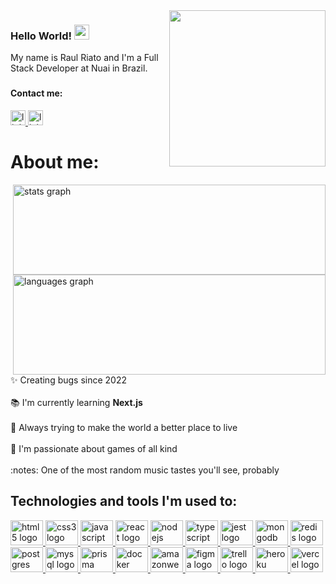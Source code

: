 <img src="https://archishmanghos.github.io/Personal-Site-Bootstrap/assets/cat_coding.gif" align="right" height="250px" />

<h3>Hello World! <img src="https://raw.githubusercontent.com/MartinHeinz/MartinHeinz/master/wave.gif" width="24" /></h3>

<p align="left">My name is Raul Riato and I'm a Full Stack Developer at Nuai in Brazil.</p>

###

<h4>Contact me:</h4>

<a href="https://www.linkedin.com/in/raulriato/" target="_blank">
  <img src="https://img.shields.io/static/v1?message=LinkedIn&logo=linkedin&label=&color=0077B5&logoColor=white&labelColor=&style=for-the-badge"           height="24" alt="linkedin logo"  />
</a>

<a href="mailto:raulriato@gmail.com" target="_blank">
  <img src="https://img.shields.io/badge/Gmail-D14836?style=for-the-badge&logo=gmail&logoColor=white" height="24" alt="linkedin logo"  />
</a>
  
###

<h1 align="left">About me:</h1>

<img align="right" style="width:500px" src="https://github-readme-stats.vercel.app/api?hide_title=false&hide_rank=false&show_icons=true&include_all_commits=true&count_private=true&disable_animations=false&theme=tokyonight&locale=en&hide_border=false&username=raulriato" height="144" alt="stats graph"  />

<img align="right" style="width:500px" src="https://github-readme-stats.vercel.app/api/top-langs?locale=en&hide_title=false&layout=compact&langs_count=4&theme=tokyonight&hide_border=false&username=raulriato" height="160" alt="languages graph"  /> 

<p align="left">✨ Creating bugs since 2022<br>
  <br>📚 I'm currently learning <strong>Next.js</strong><br>
  <br>🎯 Always trying to make the world a better place to live<br>
  <br>🎲 I'm passionate about games of all kind<br>
  <br>:notes: One of the most random music tastes you'll see, probably</p>

###

<h2 align="left">Technologies and tools I'm used to:</h2>

<div align="left">
  <a href="https://developer.mozilla.org/pt-BR/docs/Web/HTML" target="_blank">
    <img src="https://cdn.jsdelivr.net/gh/devicons/devicon/icons/html5/html5-original.svg" height="40" width="52" alt="html5 logo"  />
  </a>
  <a href="https://developer.mozilla.org/pt-BR/docs/Web/CSS" target="_blank">
    <img src="https://cdn.jsdelivr.net/gh/devicons/devicon/icons/css3/css3-original.svg" height="40" width="52" alt="css3 logo"  />
  </a>
  <a href="https://www.javascript.com/" target="_blank">
    <img src="https://cdn.jsdelivr.net/gh/devicons/devicon/icons/javascript/javascript-original.svg" height="40" width="52" alt="javascript logo"  />
  </a>
  <a href="https://reactjs.org/" target="_blank">
    <img src="https://cdn.jsdelivr.net/gh/devicons/devicon/icons/react/react-original.svg" height="40" width="52" alt="react logo"  />
  </a>
  <a href="https://nodejs.org/en/" target="_blank">
    <img src="https://cdn.jsdelivr.net/gh/devicons/devicon/icons/nodejs/nodejs-original.svg" height="40" width="52" alt="nodejs logo"  />
  </a>
  <a href="https://www.typescriptlang.org/" target="_blank">
     <img src="https://cdn.jsdelivr.net/gh/devicons/devicon/icons/typescript/typescript-original.svg" height="40" width="52" alt="typescript logo"  />
  </a>
  <a href="https://jestjs.io/" target="_blank">
     <img src="https://cdn.jsdelivr.net/gh/devicons/devicon/icons/jest/jest-plain.svg" height="40" width="52" alt="jest logo"  />
  </a>
  <a href="https://www.mongodb.com/" target="_blank">
     <img src="https://cdn.jsdelivr.net/gh/devicons/devicon/icons/mongodb/mongodb-original.svg" height="40" width="52" alt="mongodb logo"  />
  </a>
  <a href="https://redis.io/" target="_blank">
     <img src="https://cdn.jsdelivr.net/gh/devicons/devicon/icons/redis/redis-original.svg" height="40" width="52" alt="redis logo"  />
  </a> 
</div>
<div align="left">
  <a href="https://www.postgresql.org/" target="_blank">
     <img src="https://cdn.jsdelivr.net/gh/devicons/devicon/icons/postgresql/postgresql-original.svg" height="40" width="52" alt="postgres logo"  />
  </a>
  <a href="https://www.mysql.com/" target="_blank">
     <img src="https://cdn.jsdelivr.net/gh/devicons/devicon/icons/mysql/mysql-original.svg" height="40" width="52" alt="mysql logo"  />
  </a>
  <a href="https://www.prisma.io/" target="_blank">
     <img src="https://user-images.githubusercontent.com/106850340/215276960-6a4efd97-ad69-4906-82bb-e5f015af52ea.svg" height="40" width="52" alt="prisma        logo"/>
  </a> 
  <a href="https://www.docker.com/" target="_blank">
     <img src="https://cdn.jsdelivr.net/gh/devicons/devicon/icons/docker/docker-original.svg" height="40" width="52" alt="docker logo"  />
  </a>
  <a href="https://aws.amazon.com/" target="_blank">
     <img src="https://cdn.jsdelivr.net/gh/devicons/devicon/icons/amazonwebservices/amazonwebservices-original.svg" height="40" width="52"                      alt="amazonwebservices logo"  />
  </a>
  <a href="https://www.figma.com/" target="_blank">
     <img src="https://cdn.jsdelivr.net/gh/devicons/devicon/icons/figma/figma-original.svg" height="40" width="52" alt="figma logo"  />
  </a>
  <a href="https://trello.com/" target="_blank">
     <img src="https://cdn.jsdelivr.net/gh/devicons/devicon/icons/trello/trello-plain.svg" height="40" width="52" alt="trello logo"  />
  </a>
  <a href="https://www.heroku.com/" target="_blank">
     <img src="https://cdn.jsdelivr.net/gh/devicons/devicon/icons/heroku/heroku-original.svg" height="40" width="52" alt="heroku logo"  />
  </a>
  <a href="https://vercel.com/" target="_blank">
     <img src="https://user-images.githubusercontent.com/106850340/215276611-9d183022-90b0-4560-93d4-bf7e90f8ac88.svg" height="40" width="52" alt="vercel        logo"  />
  </a>
